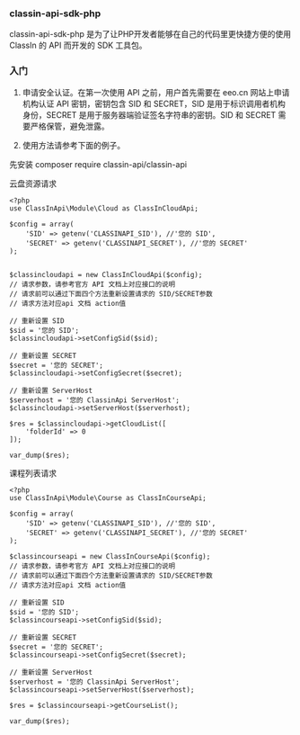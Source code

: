 ### classin-api-sdk-php

classin-api-sdk-php 是为了让PHP开发者能够在自己的代码里更快捷方便的使用 ClassIn 的 API 而开发的 SDK 工具包。

### 入门

1. 申请安全认证。在第一次使用 API 之前，用户首先需要在 eeo.cn 网站上申请机构认证 API 密钥，密钥包含 SID 和 SECRET，SID 是用于标识调用者机构身份，SECRET 是用于服务器端验证签名字符串的密钥。SID 和 SECRET 需要严格保管，避免泄露。

2. 使用方法请参考下面的例子。

先安装 composer require classin-api/classin-api

云盘资源请求

```
<?php
use ClassInApi\Module\Cloud as ClassInCloudApi;

$config = array(
    'SID' => getenv('CLASSINAPI_SID'), //'您的 SID',
    'SECRET' => getenv('CLASSINAPI_SECRET'), //'您的 SECRET'
);


$classincloudapi = new ClassInCloudApi($config);
// 请求参数，请参考官方 API 文档上对应接口的说明
// 请求前可以通过下面四个方法重新设置请求的 SID/SECRET参数
// 请求方法对应api 文档 action值

// 重新设置 SID
$sid = '您的 SID';
$classincloudapi->setConfigSid($sid);

// 重新设置 SECRET
$secret = '您的 SECRET';
$classincloudapi->setConfigSecret($secret);

// 重新设置 ServerHost
$serverhost = '您的 ClassinApi ServerHost';
$classincloudapi->setServerHost($serverhost);

$res = $classincloudapi->getCloudList([
    'folderId' => 0
]);

var_dump($res);

```

课程列表请求

```
<?php
use ClassInApi\Module\Course as ClassInCourseApi;

$config = array(
    'SID' => getenv('CLASSINAPI_SID'), //'您的 SID',
    'SECRET' => getenv('CLASSINAPI_SECRET'), //'您的 SECRET'
);

$classincourseapi = new ClassInCourseApi($config);
// 请求参数，请参考官方 API 文档上对应接口的说明
// 请求前可以通过下面四个方法重新设置请求的 SID/SECRET参数
// 请求方法对应api 文档 action值

// 重新设置 SID
$sid = '您的 SID';
$classincourseapi->setConfigSid($sid);

// 重新设置 SECRET
$secret = '您的 SECRET';
$classincourseapi->setConfigSecret($secret);

// 重新设置 ServerHost
$serverhost = '您的 ClassinApi ServerHost';
$classincourseapi->setServerHost($serverhost);

$res = $classincourseapi->getCourseList();

var_dump($res);

```
